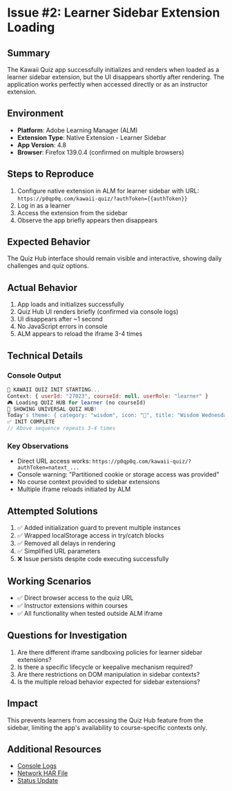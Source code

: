 # Issue #2: Learner Sidebar Extension Loading

## Summary
The Kawaii Quiz app successfully initializes and renders when loaded as a learner sidebar extension, but the UI disappears shortly after rendering. The application works perfectly when accessed directly or as an instructor extension.

## Environment
- **Platform**: Adobe Learning Manager (ALM)
- **Extension Type**: Native Extension - Learner Sidebar
- **App Version**: 4.8
- **Browser**: Firefox 139.0.4 (confirmed on multiple browsers)

## Steps to Reproduce
1. Configure native extension in ALM for learner sidebar with URL: `https://p0qp0q.com/kawaii-quiz/?authToken={{authToken}}`
2. Log in as a learner
3. Access the extension from the sidebar
4. Observe the app briefly appears then disappears

## Expected Behavior
The Quiz Hub interface should remain visible and interactive, showing daily challenges and quiz options.

## Actual Behavior
1. App loads and initializes successfully
2. Quiz Hub UI renders briefly (confirmed via console logs)
3. UI disappears after ~1 second
4. No JavaScript errors in console
5. ALM appears to reload the iframe 3-4 times

## Technical Details

### Console Output
```javascript
🚀 KAWAII QUIZ INIT STARTING...
Context: { userId: "27023", courseId: null, userRole: "learner" }
🎮 Loading QUIZ HUB for learner (no courseId)
🎉 SHOWING UNIVERSAL QUIZ HUB!
Today's theme: { category: "wisdom", icon: "🧠", title: "Wisdom Wednesday" }
✅ INIT COMPLETE
// Above sequence repeats 3-4 times
```

### Key Observations
- Direct URL access works: `https://p0qp0q.com/kawaii-quiz/?authToken=natext_...`
- Console warning: "Partitioned cookie or storage access was provided"
- No course context provided to sidebar extensions
- Multiple iframe reloads initiated by ALM

## Attempted Solutions
1. ✅ Added initialization guard to prevent multiple instances
2. ✅ Wrapped localStorage access in try/catch blocks
3. ✅ Removed all delays in rendering
4. ✅ Simplified URL parameters
5. ❌ Issue persists despite code executing successfully

## Working Scenarios
- ✅ Direct browser access to the quiz URL
- ✅ Instructor extensions within courses
- ✅ All functionality when tested outside ALM iframe

## Questions for Investigation
1. Are there different iframe sandboxing policies for learner sidebar extensions?
2. Is there a specific lifecycle or keepalive mechanism required?
3. Are there restrictions on DOM manipulation in sidebar contexts?
4. Is the multiple reload behavior expected for sidebar extensions?

## Impact
This prevents learners from accessing the Quiz Hub feature from the sidebar, limiting the app's availability to course-specific contexts only.

## Additional Resources
- [Console Logs](./logs/learner-sidebar-console.log)
- [Network HAR File](./logs/network-trace.har)
- [Status Update](./STATUS_UPDATE.md)